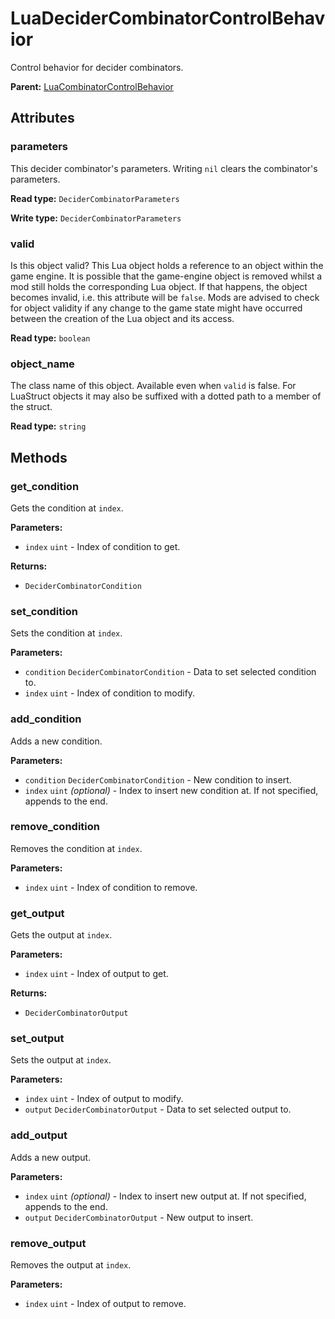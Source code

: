 # LuaDeciderCombinatorControlBehavior

Control behavior for decider combinators.

**Parent:** [LuaCombinatorControlBehavior](LuaCombinatorControlBehavior.md)

## Attributes

### parameters

This decider combinator's parameters. Writing `nil` clears the combinator's parameters.

**Read type:** `DeciderCombinatorParameters`

**Write type:** `DeciderCombinatorParameters`

### valid

Is this object valid? This Lua object holds a reference to an object within the game engine. It is possible that the game-engine object is removed whilst a mod still holds the corresponding Lua object. If that happens, the object becomes invalid, i.e. this attribute will be `false`. Mods are advised to check for object validity if any change to the game state might have occurred between the creation of the Lua object and its access.

**Read type:** `boolean`

### object_name

The class name of this object. Available even when `valid` is false. For LuaStruct objects it may also be suffixed with a dotted path to a member of the struct.

**Read type:** `string`

## Methods

### get_condition

Gets the condition at `index`.

**Parameters:**

- `index` `uint` - Index of condition to get.

**Returns:**

- `DeciderCombinatorCondition`

### set_condition

Sets the condition at `index`.

**Parameters:**

- `condition` `DeciderCombinatorCondition` - Data to set selected condition to.
- `index` `uint` - Index of condition to modify.

### add_condition

Adds a new condition.

**Parameters:**

- `condition` `DeciderCombinatorCondition` - New condition to insert.
- `index` `uint` *(optional)* - Index to insert new condition at. If not specified, appends to the end.

### remove_condition

Removes the condition at `index`.

**Parameters:**

- `index` `uint` - Index of condition to remove.

### get_output

Gets the output at `index`.

**Parameters:**

- `index` `uint` - Index of output to get.

**Returns:**

- `DeciderCombinatorOutput`

### set_output

Sets the output at `index`.

**Parameters:**

- `index` `uint` - Index of output to modify.
- `output` `DeciderCombinatorOutput` - Data to set selected output to.

### add_output

Adds a new output.

**Parameters:**

- `index` `uint` *(optional)* - Index to insert new output at. If not specified, appends to the end.
- `output` `DeciderCombinatorOutput` - New output to insert.

### remove_output

Removes the output at `index`.

**Parameters:**

- `index` `uint` - Index of output to remove.

